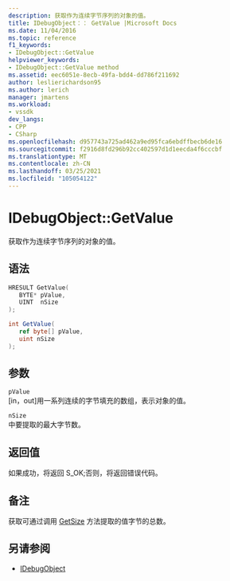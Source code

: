 ```yaml
---
description: 获取作为连续字节序列的对象的值。
title: IDebugObject：： GetValue |Microsoft Docs
ms.date: 11/04/2016
ms.topic: reference
f1_keywords:
- IDebugObject::GetValue
helpviewer_keywords:
- IDebugObject::GetValue method
ms.assetid: eec6051e-8ecb-49fa-bdd4-dd786f211692
author: leslierichardson95
ms.author: lerich
manager: jmartens
ms.workload:
- vssdk
dev_langs:
- CPP
- CSharp
ms.openlocfilehash: d957743a725ad462a9ed95fca6ebdffbecb6de16
ms.sourcegitcommit: f2916d8fd296b92cc402597d1d1eecda4f6cccbf
ms.translationtype: MT
ms.contentlocale: zh-CN
ms.lasthandoff: 03/25/2021
ms.locfileid: "105054122"
---
```

# <a name="idebugobjectgetvalue"></a>IDebugObject::GetValue
获取作为连续字节序列的对象的值。

## <a name="syntax"></a>语法

```cpp
HRESULT GetValue( 
   BYTE* pValue,
   UINT  nSize
);
```

```csharp
int GetValue(
   ref byte[] pValue,
   uint nSize
);
```

## <a name="parameters"></a>参数
`pValue`\
[in，out]用一系列连续的字节填充的数组，表示对象的值。

`nSize`\
中要提取的最大字节数。

## <a name="return-value"></a>返回值
 如果成功，将返回 S_OK;否则，将返回错误代码。

## <a name="remarks"></a>备注
 获取可通过调用 [GetSize](../../../extensibility/debugger/reference/idebugobject-getsize.md) 方法提取的值字节的总数。

## <a name="see-also"></a>另请参阅
- [IDebugObject](../../../extensibility/debugger/reference/idebugobject.md)
